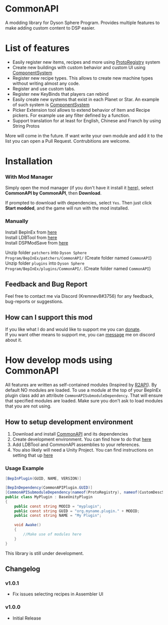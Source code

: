# CommonAPI
A modding library for Dyson Sphere Program. Provides multiple features to make adding custom content to DSP easier.


# List of features
- Easily register new items, recipes and more using [ProtoRegistry](https://github.com/kremnev8/CommonAPI/tree/master/CommonAPI/Systems/ProtoRegistrySystem) system
- Create new buildings with custom behavior and custom UI using [ComponentSystem](https://github.com/kremnev8/CommonAPI/tree/master/CommonAPI/Systems/ComponentSystem)
- Register new recipe types. This allows to create new machine types without writing almost any code. 
- Register and use custom tabs.
- Register new KeyBinds that players can rebind
- Easily create new systems that exist in each Planet or Star. An example of such system is [ComponentSystem](https://github.com/kremnev8/CommonAPI/tree/master/CommonAPI/Systems/ComponentSystem)
- Picker Extension tool allows to extend behavior of Item and Recipe pickers. For example use any filter defined by a function.
- Support translation for at least for English, Chinese and Franch by using String Protos

More will come in the future. If want write your own module and add it to the list you can open a Pull Request. Contrubitions are welcome.

# Installation
### With Mod Manager

Simply open the mod manager (if you don't have it install it [here](https://dsp.thunderstore.io/package/ebkr/r2modman/)), select **CommonAPI by CommonAPI**, then **Download**.

If prompted to download with dependencies, select `Yes`.
Then just click **Start modded**, and the game will run with the mod installed.

### Manually
Install BepInEx from [here](https://dsp.thunderstore.io/package/xiaoye97/BepInEx/)<br/>
Install LDBTool from [here](https://dsp.thunderstore.io/package/xiaoye97/LDBTool/)<br/>
Install DSPModSave from [here](https://dsp.thunderstore.io/package/crecheng/DSPModSave/)<br/>

Unzip folder `patchers` into `Dyson Sphere Program/BepInEx/patchers/CommonAPI/` (Create folder named `CommonAPI`)<br/>
Unzip folder `plugins` into `Dyson Sphere Program/BepInEx/plugins/CommonAPI/`. (Create folder named `CommonAPI`)<br/>

## Feedback and Bug Report
Feel free to contact me via Discord (Kremnev8#3756) for any feedback, bug-reports or suggestions.

## How can I support this mod
If you like what I do and would like to support me you can [donate](https://paypal.me/kremnev8). <br/>
If you want other means to support me, you can [message](#feedback-and-bug-report) me on discord about it.

# How develop mods using CommonAPI
All features are written as self-contained modules (Inspired by [R2API](https://github.com/risk-of-thunder/R2API)). By default NO modules are loaded. To use a module at the top of your BepInEx plugin class add an attribute `CommonAPISubmoduleDependency`. That will ensure that specified modules are loaded. Make sure you don't ask to load modules that you are not using.

## How to setup development environment
1. Download and install [CommonAPI](https://dsp.thunderstore.io/package/CommonAPI/CommonAPI/) and its dependencies
3. Create development environment. You can find how to do that [here](https://docs.bepinex.dev/master/articles/dev_guide/plugin_tutorial/index.html#sidetoggle)
4. Add LDBTool and CommonAPI assemblies to your references.
5. You also likely will need a Unity Project. You can find instructions on setting that up [here](https://github.com/kremnev8/DSP-Mods/wiki/Setting-up-development-environment)

### Usage Example
```csharp
[BepInPlugin(GUID, NAME, VERSION)]

[BepInDependency(CommonAPIPlugin.GUID)]
[CommonAPISubmoduleDependency(nameof(ProtoRegistry), nameof(CustomDescSystem))]
public class MyPlugin : BaseUnityPlugin
{
    public const string MODID = "myplugin";
    public const string GUID = "org.myname.plugin." + MODID;
    public const string NAME = "My Plugin";
    
    void Awake()
    {
        //Make use of modules here
    }
}
```

This library is still under development.

## Changelog
### v1.0.1
- Fix issues selecting recipes in Assembler UI
### v1.0.0
- Initial Release